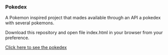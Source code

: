 ### Pokedex

A Pokemon inspired project that mades available through an API a pokedex with several pokemons.

Download this repository and open file index.html in your browser from your preference.

[Click here to see the pokedex](https://mateusesm.github.io/pokedex/)
